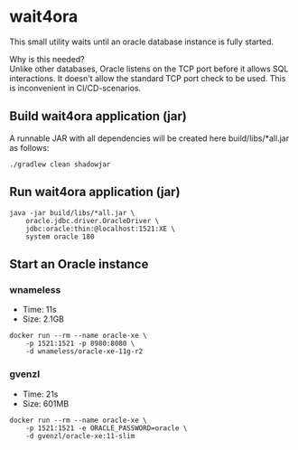 # wait4ora

This small utility waits until an oracle database instance is fully started.

Why is this needed?  
Unlike other databases, Oracle listens on the TCP port before it allows SQL interactions. It doesn't allow the standard TCP port check to be used. This is inconvenient in CI/CD-scenarios.

## Build wait4ora application (jar)
A runnable JAR with all dependencies will be created here build/libs/*all.jar as follows:
```
./gradlew clean shadowjar
```

## Run wait4ora application (jar)
```
java -jar build/libs/*all.jar \
    oracle.jdbc.driver.OracleDriver \
    jdbc:oracle:thin:@localhost:1521:XE \
    system oracle 180
```

## Start an Oracle instance
### wnameless
- Time: 11s
- Size: 2.1GB
```
docker run --rm --name oracle-xe \
    -p 1521:1521 -p 8980:8080 \
    -d wnameless/oracle-xe-11g-r2
```

### gvenzl
- Time: 21s
- Size: 601MB
```
docker run --rm --name oracle-xe \
    -p 1521:1521 -e ORACLE_PASSWORD=oracle \
    -d gvenzl/oracle-xe:11-slim
```

